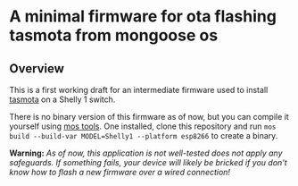 # A minimal firmware for ota flashing tasmota from mongoose os

## Overview

This is a first working draft for an intermediate firmware used to install
[tasmota](https://github.com/arendst/Tasmota) on a Shelly 1 switch.

There is no binary version of this firmware as of now, but you can compile it
yourself using [mos tools](https://mongoose-os.com/docs/mongoose-os/quickstart/setup.md#1-download-and-install-mos-tool).
One installed, clone this repository and run `mos build --build-var MODEL=Shelly1 --platform esp8266`
to create a binary.

**Warning:** _As of now, this application is not well-tested does not apply any
safeguards. If something fails, your device will likely be bricked if you don't
know how to flash a new firmware over a wired connection!_
